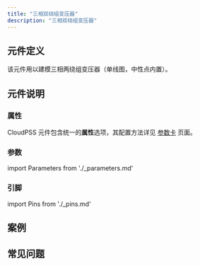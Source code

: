 ```yaml
---
title: "三相双绕组变压器"
description: "三相双绕组变压器"
---
```


## 元件定义

该元件用以建模三相两绕组变压器（单线图，中性点内置）。

## 元件说明



### 属性

CloudPSS 元件包含统一的**属性**选项，其配置方法详见 [参数卡](docs/documents/software/10-xstudio/20-simstudio/40-workbench/20-function-zone/30-design-tab/30-param-panel/index.md) 页面。

### 参数

import Parameters from './_parameters.md'

<Parameters/>

### 引脚

import Pins from './_pins.md'

<Pins/>

## 案例

## 常见问题

